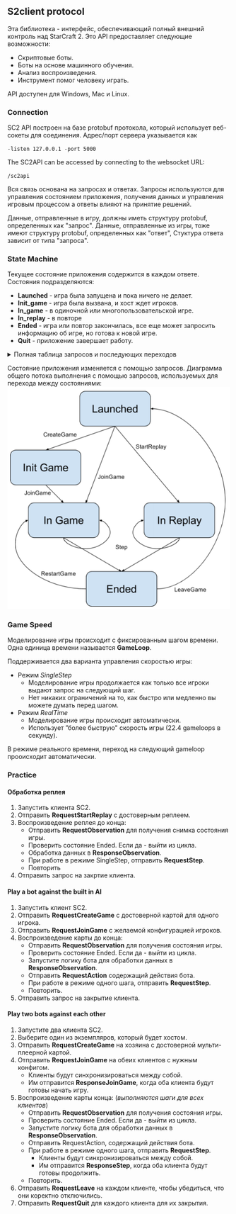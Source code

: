 ## S2client protocol

Эта библиотека - интерфейс, обеспечивающий полный внешний контроль над StarCraft 2.
Это API предоставляет следующие возможности:

 - Скриптовые боты.
 - Боты на основе машинного обучения.
 - Анализ воспроизведения.
 - Инструмент помог человеку играть.

API доступен для Windows, Mac и Linux.

### Connection

SC2 API построен на базе protobuf протокола, который использует веб-сокеты для соединения. Адрес/порт сервера указывается как

    -listen 127.0.0.1 -port 5000
The SC2API can be accessed by connecting to the websocket URL:

    /sc2api
Вся связь основана на запросах и ответах. Запросы используются для управления состоянием приложения, получения данных и управления игровым процессом а ответы влияют на принятие решений.

Данные, отправленные в игру, должны иметь структуру protobuf, определенных как "запрос". Данные, отправленные из игры, тоже имеют структуру protobuf, определенных как "ответ", Стуктура ответа зависит от типа "запроса".

### State Machine

Текущее состояние приложения содержится в каждом ответе.
Состояния подразделяются:

- **Launched** - игра была запущена и пока ничего не делает.
- **Init_game** - игра была вызвана, и хост ждет игроков.
- **In_game** - в одиночной или многопользовательской игре.
- **In_replay** - в повторе
- **Ended** - игра или повтор закончилась, все еще может запросить информацию об игре, но готова к новой игре.
- **Quit** - приложение завершает работу.

<details><summary>Полная таблица запросов и последующих переходов </summary>

|  Request         | Valid in State                                    | Transition to State   |
|------------------|---------------------------------------------------|-----------------------|
| create_game      | launched                                          | init_game             |
|                  | ended (singleplayer only)                         | init_game             |
| join_game*       | init_game (singleplayer or multiplayer host only) | in_game               |
|                  | launched (multiplayer client only)                | in_game               |
| restart_game     | ended (singleplayer only)                         | in_game               |
| start_replay     | launched                                          | in_replay             |
|                  | ended (singleplayer only)                         |                       |
| leave_game       | in_game (required when finishing multiplayer)     | launched              |
| quick_save       | in_game                                           |                       |
| quick_load       | in_game                                           |                       |
|                  | ended                                             |                       |
| quit             | any                                               | quit (not sent)       |
| game_info        | in_game                                           |                       |
|                  | in_replay                                         |                       |
|                  | ended                                             |                       |
| observation      | in_game                                           |                       |
|                  | in_replay                                         |                       |
|                  | ended                                             |                       |
| step*            | in_game (not available in realtime mode)          | in_game               |
|                  | in_replay                                         | ended                 |
| action           | in_game (not available to observers)              |                       |
| obs_action       | in_game (only for observers)                      |                       |
|                  | in_replay                                         |                       |
| data             | in_game                                           |                       |
|                  | in_replay                                         |                       |
|                  | ended                                             |                       |
| query            | in_game                                           |                       |
|                  | in_replay                                         |                       |
|                  | ended                                             |                       |
| save_replay      | in_game                                           |                       |
|                  | ended (only after a game)                         |                       |
| replay_info      | any                                               |                       |
| available_maps   | any                                               |                       |
| save_map         | any                                               |                       |
| ping             | any                                               |                       |
| debug            | in_game                                           | various               |

</details>    

Состояние приложения изменяется с помощью запросов.
Диаграмма общего потока выполнения с помощью запросов, используемых для перехода между состояниями:
![alt text](img/State%20Machine.png "State Machine Diagram")

### Game Speed

Моделирование игры происходит с фиксированным шагом времени. Одна единица времени называется **GameLoop**.

Поддерживается два варианта управления скоростью игры:

 - Режим *SingleStep*
    - Моделирование игры продолжается как только все игроки выдают запрос на следующий шаг.
    - Нет никаких ограничений на то, как быстро или медленно вы можете думать перед шагом.
 - Режим *RealTime*
    - Моделирование игры происходит автоматически.
    - Использует ”более быструю" скорость игры (22.4 gameloops в секунду).

В режиме реального времени, переход на следующий gameloop прооисходит автоматически.

### Practice 

#### Обработка реплея

1. Запустить клиента SC2.
2. Отправить **RequestStartReplay** с достоверным реплеем.
3. Воспроизведение реплея до конца:
    - Отправить **RequestObservation** для получения снимка состояния игры.
    - Проверить состояние Ended. Если да - выйти из цикла.
    - Обработка данных в **ResponseObservation**.
    - При работе в режиме SingleStep, отправить **RequestStep**.
    - Повторить
4. Отправить запрос на закртие клиента.

#### Play a bot against the built in AI

1. Запустить клиент SC2.
2. Отправить **RequestCreateGame** с достоверной картой для одного игрока.
3. Отправить **RequestJoinGame** с желаемой конфигурацией игроков.
4. Воспроизведение карты до конца:
    - Отправить **RequestObservation** для получения состояния игры.
    - Проверить состояние Ended. Если да - выйти из цикла.
    - Запустите логику бота для обработки данных в **ResponseObservation**.
    - Отправить **RequestAction** содержащий действия бота.
    - При работе в режиме одного шага, отправить **RequestStep**.
    - Повторить.
5. Отправить запрос на закрытие клиента.

#### Play two bots against each other

1. Запустите два клиента SC2.
2. Выберите один из экземпляров, который будет хостом.
3. Отправить **RequestCreateGame** на хозяина с достоверной мульти-плеерной картой.
4. Отправить **RequestJoinGame** на обеих клиентов с нужным конфигом.
    - Клиенты будут синхронизироваться между собой.
    - Им отправится **ResponseJoinGame**, когда оба клиента будут готовы начать игру.
5. Воспроизведение карты конца: (*выполняются шаги для всех клиентов*)
    - Отправить **RequestObservation** для получения состояния игры.
    - Проверить состояние Ended. Если да - выйти из цикла.
    - Запустите логику бота для обработки данных в **ResponseObservation**.
    - Отправить RequestAction, содержащий действия бота.
    - При работе в режиме одного шага, отправить **RequestStep**.
        - Клиенты будут синхронизироваться между собой.
        - Им отправится **ResponseStep**, когда оба клиента будут готовы продолжить.
    - Повторить.
6. Отправить **RequestLeave** на каждом клиенте, чтобы убедиться, что они коректно отключились.
7. Отправить **RequestQuit** для каждого клиента для их закрытия.